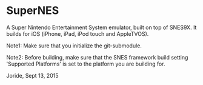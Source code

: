 # SuperNES

A Super Nintendo Entertainment System emulator, built on top of SNES9X.
It builds for iOS (iPhone, iPad, iPod touch and AppleTVOS).

Note1:
Make sure that you initialize the git-submodule.

Note2:
Before building, make sure that the SNES framework build setting 'Supported Platforms' is set to the platform you are building for.

Joride, Sept 13, 2015
